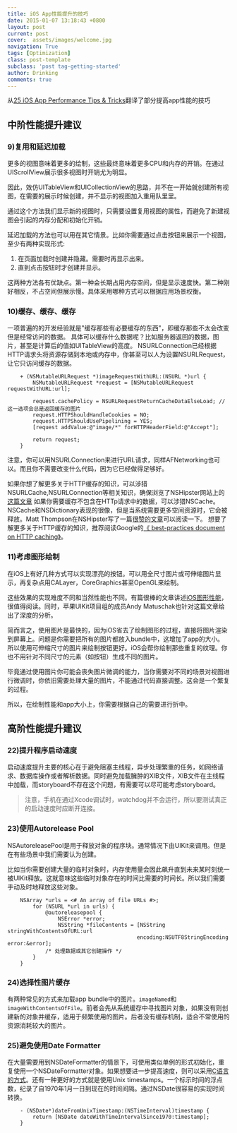 ```yaml
---
title: iOS App性能提升的技巧
date: 2015-01-07 13:18:43 +0800
layout: post
current: post
cover:  assets/images/welcome.jpg
navigation: True
tags: [Optimization]
class: post-template
subclass: 'post tag-getting-started'
author: Drinking
comments: true
---
```


从[25 iOS App Performance Tips & Tricks](http://www.raywenderlich.com/31166/25-ios-app-performance-tips-tricks)翻译了部分提高app性能的技巧

## 中阶性能提升建议

### 9)复用和延迟加载
更多的视图意味着更多的绘制，这些最终意味着更多CPU和内存的开销。在通过UIScrollView展示很多视图时开销尤为明显。

因此，效仿UITableView和UICollectionView的思路，并不在一开始就创建所有视图，在需要的展示时候创建，并不显示的视图加入重用队里里。

通过这个方法我们显示新的视图时，只需要设置复用视图的属性，而避免了新建视图会引起的内存分配和初始化开销。

延迟加载的方法也可以用在其它情景。比如你需要通过点击按钮来展示一个视图，至少有两种实现形式:

1. 在页面加载时创建并隐藏。需要时再显示出来。
2. 直到点击按钮时才创建并显示。

这两种方法各有优缺点。第一种会长期占用内存空间，但是显示速度快。第二种刚好相反，不占空间但展示慢。具体采用哪种方式可以根据应用场景权衡。

### 10)缓存、缓存、缓存
一项普遍的的开发经验就是"缓存那些有必要缓存的东西"，即缓存那些不太会改变但是经常访问的数据。
具体可以缓存什么数据呢？比如服务器返回的数据，图片，甚至是计算后的值如UITableView的高度。
NSURLConnection已经根据HTTP请求头将资源存储到本地或内存中，你甚至可以人为设置NSURLRequest，让它只访问缓存的数据。

```objc
	+ (NSMutableURLRequest *)imageRequestWithURL:(NSURL *)url {
	    NSMutableURLRequest *request = [NSMutableURLRequest requestWithURL:url];
	 
	    request.cachePolicy = NSURLRequestReturnCacheDataElseLoad; // 这一选项会总是返回缓存的图片
	    request.HTTPShouldHandleCookies = NO;
	    request.HTTPShouldUsePipelining = YES;
	    [request addValue:@"image/*" forHTTPHeaderField:@"Accept"];
	 
	    return request;
	}
```

注意，你可以用NSURLConnection来进行URL请求，同样AFNetworking也可以。而且你不需要改变什么代码，因为它已经做得足够好。

如果你想了解更多关于HTTP缓存的知识，可以涉猎NSURLCache,NSURLConnection等相关知识，确保浏览了NSHipster网站上的[这篇文章](http://nshipster.com/nsurlcache/)
如果你需要缓存不包含在HTTp请求中的数据，可以涉猎NSCache。NSCache和NSDictionary表现的很像，但是当系统需要更多空间资源时，它会被释放。Matt Thompson在NSHipster写了一篇[很赞的文章](http://nshipster.com/nscache/)可以阅读一下。
想要了解更多关于HTTP缓存的知识，推荐阅读Google的[《 best-practices document on HTTP caching》](https://developers.google.com/speed/docs/insights/LeverageBrowserCaching)。

### 11)考虑图形绘制
在iOS上有好几种方式可以实现漂亮的按钮。可以用全尺寸图片或可伸缩图片显示，再复杂点用CALayer，CoreGraphics甚至OpenGL来绘制。

这些效果的实现难度不同和当然性能也不同。有篇很棒的文章讲述[iOS图形性能](http://robots.thoughtbot.com/designing-for-ios-graphics-performance)，很值得阅读。同时，苹果UIKit项目组的成员Andy Matuschak也针对这篇文章给出了深度的分析。

简而言之，使用图片是最快的，因为iOS省去了绘制图形的过程，直接将图片渲染到屏幕上。问题是你需要把所有的图片都放入bundle中，这增加了app的大小。所以使用可伸缩尺寸的图片来绘制按钮更好。iOS会帮你绘制那些重复的纹理。你也不用针对不同尺寸的元素（如按钮）生成不同的图片。

毕竟通过使用图片你可能会丧失图片微调的能力，当你需要对不同的场景对视图进行微调时，你依旧需要处理大量的图片，不能通过代码直接调整。这会是一个繁复的过程。

所以，在绘制性能和app大小上，你需要根据自己的需要进行折中。



## 高阶性能提升建议

### 22)提升程序启动速度
启动速度提升主要的核心在于避免阻塞主线程，异步处理繁重的任务，如网络请求、数据库操作或者解析数据。同时避免加载臃肿的XIB文件，XIB文件在主线程中加载，而storyboard不存在这个问题，有需要可以尽可能考虑storyboard。

>注意，手机在通过Xcode调试时，watchdog并不会运行，所以要测试真正的启动速度时应断开连接。

### 23)使用Autorelease Pool
NSAutoreleasePool是用于释放对象的程序块。通常情况下由UIKit来调用。但是在有些场景中我们需要认为创建。

比如当你需要创建大量的临时对象时，内存使用量会因此飙升直到未来某时刻统一被UIKit释放。这就意味这些临时对象存在的时间比需要的时间长。所以我们需要手动及时地释放这些对象。

```objc
    NSArray *urls = <# An array of file URLs #>;
        for (NSURL *url in urls) {
            @autoreleasepool {
                NSError *error;
                NSString *fileContents = [NSString stringWithContentsOfURL:url
                                         encoding:NSUTF8StringEncoding error:&error];
            /* 处理数据或其它创建操作 */
        }
    }
```

### 24)选择性图片缓存
有两种常见的方式来加载app bundle中的图片。`imageNamed`和`imageWithContentsOfFile`。前者会先从系统缓存中寻找图片对象，如果没有则创建新的对象并缓存，适用于频繁使用的图片。后者没有缓存机制，适合不常使用的资源消耗较大的图片。

### 25)避免使用Date Formatter
在大量需要用到NSDateFormatter的情景下，可使用类似单例的形式初始化，重复使用一个NSDateFormatter对象。如果想要进一步提高速度，则可以采用[C语言的方式](http://sam.roon.io/how-to-drastically-improve-your-app-with-an-afternoon-and-instruments)。还有一种更好的方式就是使用Unix timestamps。一个标示时间的浮点数，纪录了自1970年1月一日到现在的时间间隔。通过NSDate很容易的实现时间转换。

```objc
    - (NSDate*)dateFromUnixTimestamp:(NSTimeInterval)timestamp {
        return [NSDate dateWithTimeIntervalSince1970:timestamp];
    }
```